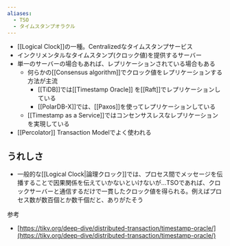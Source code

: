 ```yaml
---
aliases:
  - TSO
  - タイムスタンプオラクル
---
```

- [[Logical Clock]]の一種。Centralizedなタイムスタンプサービス
- インクリメンタルなタイムスタンプ(クロック値)を提供するサーバー
- 単一のサーバーの場合もあれば、レプリケーションされている場合もある
	- 何らかの[[Consensus algorithm]]でクロック値をレプリケーションする方法が主流
		- [[TiDB]]では[[Timestamp Oracle]] を[[Raft]]でレプリケーションしている
		- [[PolarDB-X]]では、[[Paxos]]を使ってレプリケーションしている
	- [[Timestamp as a Service]]ではコンセンサスレスなレプリケーションを実現している
- [[Percolator]] Transaction Modelでよく使われる

## うれしさ
- 一般的な[[Logical Clock|論理クロック]]では、プロセス間でメッセージを伝播することで因果関係を伝えていかないといけないが…TSOであれば、クロックサーバーと通信するだけで一貫したクロック値を得られる。例えばプロセス数が数百個とか数千個だと、ありがたそう

参考
- [https://tikv.org/deep-dive/distributed-transaction/timestamp-oracle/](https://tikv.org/deep-dive/distributed-transaction/timestamp-oracle/)
